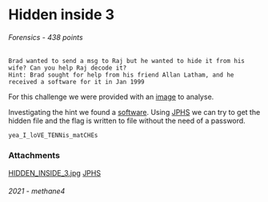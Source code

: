 # Hidden inside 3
###### Forensics - 438 points

```
Brad wanted to send a msg to Raj but he wanted to hide it from his wife? Can you help Raj decode it?
Hint: Brad sought for help from his friend Allan Latham, and he received a software for it in Jan 1999
```

For this challenge we were provided with an [image](HIDDEN_INSIDE_3.jpg) to analyse.

Investigating the hint we found a [software](http://io.acad.athabascau.ca/~grizzlie/Comp607/programs.htm). Using [JPHS](http://io.acad.athabascau.ca/~grizzlie/Comp607/programs.htm) we can try to get the hidden file and the flag is written to file without the need of a password. 

```
yea_I_loVE_TENNis_matCHEs
```

### Attachments
[HIDDEN_INSIDE_3.jpg](HIDDEN_INSIDE_3.jpg)
[JPHS](http://io.acad.athabascau.ca/~grizzlie/Comp607/programs.htm)
###### 2021 - methane4